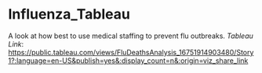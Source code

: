 # Influenza_Tableau
A look at how best to use medical staffing to prevent flu outbreaks.
_Tableau Link_: https://public.tableau.com/views/FluDeathsAnalysis_16751914903480/Story1?:language=en-US&publish=yes&:display_count=n&:origin=viz_share_link
